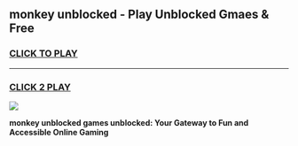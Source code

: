 
## monkey unblocked - Play Unblocked Gmaes & Free
<h3>
<a href="https://news.freeplayer.one?title=monkey_unblocked&ref=16F">CLICK TO PLAY</a></h3>
<hr>

<h3>
<a href="https://news.freeplayer.one?title=monkey_unblocked&ref=16F">CLICK 2 PLAY</a>
  
</h3>

<a href="https://news.freeplayer.one?title=monkey_unblocked&ref=16F/"><img src="https://clearcache.store/games.png"></a>


**monkey unblocked games unblocked: Your Gateway to Fun and Accessible Online Gaming**
